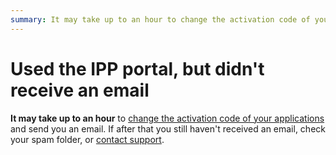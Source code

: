 ```yaml
---
summary: It may take up to an hour to change the activation code of your applications. If you haven't received an email, check your spam folder, or contact Support.
---
```


# Used the IPP portal, but didn't receive an email

**It may take up to an hour** to [change the activation code of your applications](https://success.outsystems.com/Support/Enterprise_Customers/Licensing/Intellectual_Property_Protection_(IPP)/01_What_is_IPP_(Intellectual_Property_Protection)) and send you an email. If after that you still haven't received an email, check your spam folder, or [contact support](https://success.outsystems.com/Support/Enterprise_Customers/OutSystems_Support/01_Contact_OutSystems_technical_support).

